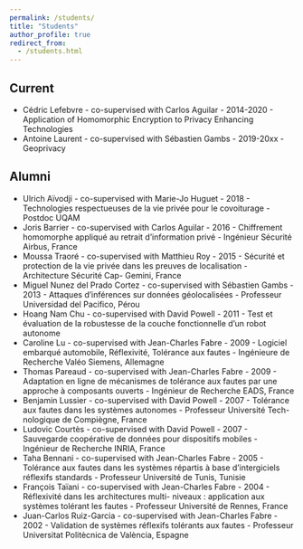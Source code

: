 ```yaml
---
permalink: /students/
title: "Students"
author_profile: true
redirect_from: 
  - /students.html
---
```


## Current

  - Cédric Lefebvre - co-supervised with Carlos Aguilar - 2014-2020 - Application of Homomorphic Encryption to Privacy Enhancing Technologies
  - Antoine Laurent - co-supervised with Sébastien Gambs - 2019-20xx - Geoprivacy

## Alumni

  - Ulrich Aïvodji - co-supervised with Marie-Jo Huguet - 2018 - Technologies respectueuses de la vie privée pour le covoiturage - Postdoc UQAM
  - Joris Barrier - co-supervised with Carlos Aguilar - 2016 - Chiffrement homomorphe appliqué au retrait d’information privé - Ingénieur Sécurité Airbus, France
  - Moussa Traoré - co-supervised with Matthieu Roy - 2015 - Sécurité et protection de la vie privée dans les preuves de localisation - Architecture Sécurité Cap- Gemini, France
  - Miguel Nunez del Prado Cortez - co-supervised with Sébastien Gambs - 2013 - Attaques d’inférences sur données géolocalisées - Professeur Universidad del Pacifico, Pérou
  - Hoang Nam Chu - co-supervised with David Powell - 2011 - Test et évaluation de la robustesse de la couche fonctionnelle d’un robot autonome
  - Caroline Lu - co-supervised with Jean-Charles Fabre - 2009 - Logiciel embarqué automobile, Réflexivité, Tolérance aux fautes - Ingénieure de Recherche Valéo Siemens, Allemagne
  - Thomas Pareaud - co-supervised with Jean-Charles Fabre - 2009 - Adaptation en ligne de mécanismes de tolérance aux fautes par une approche à composants ouverts - Ingénieur de Recherche EADS, France
  - Benjamin Lussier - co-supervised with David Powell - 2007 - Tolérance aux fautes dans les systèmes autonomes - Professeur Université Tech- nologique de Compiègne, France
  - Ludovic Courtès - co-supervised with David Powell - 2007 - Sauvegarde coopérative de données pour dispositifs mobiles - Ingénieur de Recherche INRIA, France
  - Taha Bennani - co-supervised with Jean-Charles Fabre - 2005 - Tolérance aux fautes dans les systèmes répartis à base d’intergiciels réflexifs standards - Professeur Université de Tunis, Tunisie
  - François Taïani - co-supervised with Jean-Charles Fabre - 2004 - Réflexivité dans les architectures multi- niveaux : application aux systèmes tolérant les fautes - Professeur Université de Rennes, France
  - Juan-Carlos Ruiz-Garcia - co-supervised with Jean-Charles Fabre - 2002 - Validation de systèmes réflexifs tolérants aux fautes - Professeur Universitat Politècnica de València, Espagne
